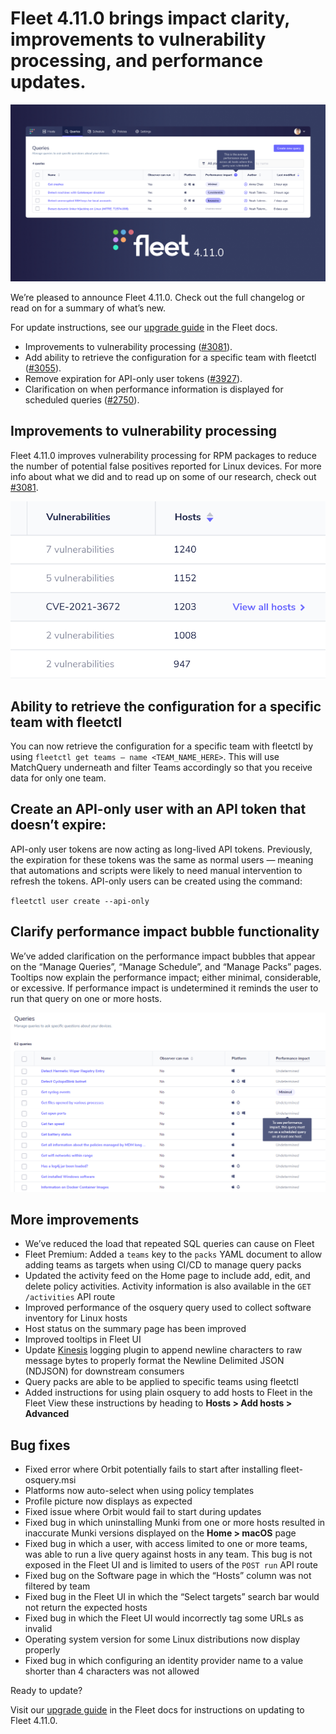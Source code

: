 # Fleet 4.11.0 brings impact clarity, improvements to vulnerability processing, and performance updates.

![Fleet 4.11.0](../website/assets/images/articles/fleet-4.11.0-cover-700x393@2x.png)

We’re pleased to announce Fleet 4.11.0. Check out the full changelog or read on for a summary of what’s new.

For update instructions, see our [upgrade guide](https://fleetdm.com/docs/deploying/upgrading-fleet) in the Fleet docs.

- Improvements to vulnerability processing ([#3081](https://github.com/fleetdm/fleet/issues/3081)).
- Add ability to retrieve the configuration for a specific team with fleetctl ([#3055](https://github.com/fleetdm/fleet/issues/3055)).
- Remove expiration for API-only user tokens ([#3927](https://github.com/fleetdm/fleet/issues/3927)).
- Clarification on when performance information is displayed for scheduled queries ([#2750](https://github.com/fleetdm/fleet/issues/2750)).

## Improvements to vulnerability processing

Fleet 4.11.0 improves vulnerability processing for RPM packages to reduce the number of potential false positives reported for Linux devices. For more info about what we did and to read up on some of our research, check out [#3081](https://github.com/fleetdm/fleet/issues/3081).

![Improvements to vulnerability management](../website/assets/images/articles/fleet-4.11.0-1-400x225@2x.png)

## Ability to retrieve the configuration for a specific team with fleetctl

You can now retrieve the configuration for a specific team with fleetctl by using `fleetctl get teams — name <TEAM_NAME_HERE>`. This will use MatchQuery underneath and filter Teams accordingly so that you receive data for only one team.

## Create an API-only user with an API token that doesn’t expire:

API-only user tokens are now acting as long-lived API tokens. Previously, the expiration for these tokens was the same as normal users — meaning that automations and scripts were likely to need manual intervention to refresh the tokens. API-only users can be created using the command:

`fleetctl user create --api-only`

## Clarify performance impact bubble functionality

We’ve added clarification on the performance impact bubbles that appear on the “Manage Queries”, “Manage Schedule”, and “Manage Packs” pages. Tooltips now explain the performance impact; either minimal, considerable, or excessive. If performance impact is undetermined it reminds the user to run that query on one or more hosts.

![Performance impact tooltips](../website/assets/images/articles/fleet-4.11.0-2-610x348@2x.png)

## More improvements

- We’ve reduced the load that repeated SQL queries can cause on Fleet
- Fleet Premium: Added a `teams` key to the `packs` YAML document to allow adding teams as targets when using CI/CD to manage query packs
- Updated the activity feed on the Home page to include add, edit, and delete policy activities. Activity information is also available in the `GET /activities` API route
- Improved performance of the osquery query used to collect software inventory for Linux hosts
- Host status on the summary page has been improved
- Improved tooltips in Fleet UI
- Update [Kinesis](https://fleetdm.com/docs/using-fleet/osquery-logs#kinesis) logging plugin to append newline characters to raw message bytes to properly format the Newline Delimited JSON (NDJSON) for downstream consumers
- Query packs are able to be applied to specific teams using fleetctl
- Added instructions for using plain osquery to add hosts to Fleet in the Fleet View these instructions by heading to **Hosts > Add hosts > Advanced**

## Bug fixes

- Fixed error where Orbit potentially fails to start after installing fleet-osquery.msi
- Platforms now auto-select when using policy templates
- Profile picture now displays as expected
- Fixed issue where Orbit would fail to start during updates
- Fixed bug in which uninstalling Munki from one or more hosts resulted in inaccurate Munki versions displayed on the **Home > macOS** page
- Fixed bug in which a user, with access limited to one or more teams, was able to run a live query against hosts in any team. This bug is not exposed in the Fleet UI and is limited to users of the `POST run` API route
- Fixed bug on the Software page in which the “Hosts” column was not filtered by team
- Fixed bug in the Fleet UI in which the “Select targets” search bar would not return the expected hosts
- Fixed bug in which the Fleet UI would incorrectly tag some URLs as invalid
- Operating system version for some Linux distributions now display properly
- Fixed bug in which configuring an identity provider name to a value shorter than 4 characters was not allowed

Ready to update?

Visit our [upgrade guide](https://fleetdm.com/docs/deploying/upgrading-fleet) in the Fleet docs for instructions on updating to Fleet 4.11.0.

<meta name="category" value="releases">
<meta name="authorFullName" value="Mike Thomas">
<meta name="authorGitHubUsername" value="mike-j-thomas">
<meta name="publishedOn" value="2022-03-07">
<meta name="articleTitle" value="Fleet 4.11.0 brings impact clarity, improvements to vulnerability processing, and performance updates.">
<meta name="articleImageUrl" value="../website/assets/images/articles/fleet-4.11.0-cover-700x393@2x.png">